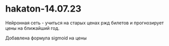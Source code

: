 # hakaton-14.07.23
Нейронная сеть - учиться на старых ценах ржд билетов и прогнозирует цены на ближайший год.

Добавлена формула sigmoid на цены
